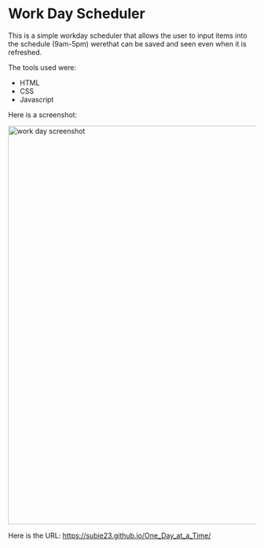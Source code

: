 # Work Day Scheduler 
This is a simple workday scheduler that allows the user to input items into the schedule (9am-5pm) werethat can be saved and seen even when it is refreshed.

The tools used were:
- HTML
- CSS
- Javascript


Here is a screenshot:

<img width="810" alt="work day screenshot" src="https://user-images.githubusercontent.com/105945177/208484848-554bb529-de55-41d8-9c46-acfbc01aea6d.png">


Here is the URL: https://subie23.github.io/One_Day_at_a_Time/
